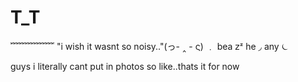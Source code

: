# T_T
﹌﹌﹌﹌﹌
 "i wish it wasnt so noisy.."(っ- ‸ - ς) 
                    ﹒  bea 𝗓ᶻ
                 he ◞   any    ⏾

guys i literally cant put in photos so like..thats it for now